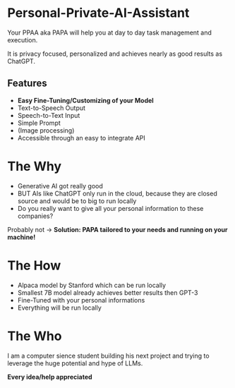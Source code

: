 # Personal-Private-AI-Assistant
Your PPAA aka PAPA will help you at day to day task management and execution.

It is privacy focused, personalized and achieves nearly as good results as ChatGPT.

## Features
- **Easy Fine-Tuning/Customizing of your Model**
- Text-to-Speech Output
- Speech-to-Text Input
- Simple Prompt
- (Image processing)
- Accessible through an easy to integrate API

# The Why
- Generative AI got really good
- BUT AIs like ChatGPT only run in the cloud, because they are closed source and would be to big to run locally
- Do you really want to give all your personal information to these companies?

Probably not -> **Solution: PAPA tailored to your needs and running on your machine!**

# The How
- Alpaca model by Stanford which can be run locally
- Smallest 7B model already achieves better results then GPT-3
- Fine-Tuned with your personal informations
- Everything will be run locally

# The Who
I am a computer sience student building his next project and trying to leverage the huge potential and hype of LLMs.

**Every idea/help appreciated**
